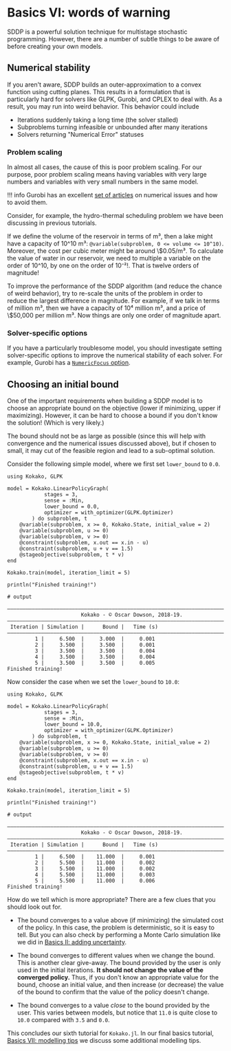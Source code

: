 # Basics VI: words of warning

SDDP is a powerful solution technique for multistage stochastic programming.
However, there are a number of subtle things to be aware of before creating
your own models.

## Numerical stability

If you aren't aware, SDDP builds an outer-approximation to a convex function
using cutting planes. This results in a formulation that is particularly hard
for solvers like GLPK, Gurobi, and CPLEX to deal with. As a result, you may run
into weird behavior. This behavior could include

 - Iterations suddenly taking a long time (the solver stalled)
 - Subproblems turning infeasible or unbounded after many iterations
 - Solvers returning "Numerical Error" statuses

### Problem scaling

In almost all cases, the cause of this is poor problem scaling. For our purpose,
poor problem scaling means having variables with very large numbers and
variables with very small numbers in the same model.

!!! info
    Gurobi has an excellent [set of articles](http://www.gurobi.com/documentation/8.1/refman/numerics_gurobi_guidelines.html)
    on numerical issues and how to avoid them.

Consider, for example, the hydro-thermal scheduling problem we have been
discussing in previous tutorials.

If we define the volume of the reservoir in terms of m³, then a lake might have
a capacity of 10^10 m³: `@variable(subproblem, 0 <= volume <= 10^10)`. Moreover,
the cost per cubic meter might be around \\\$0.05/m³. To calculate the  value of
water in our reservoir, we need to multiple a variable on the order of 10^10, by
one on the order of 10⁻²!. That is twelve orders of magnitude!

To improve the performance of the SDDP algorithm (and reduce the chance of weird
behavior), try to re-scale the units of the problem in order to reduce the
largest difference in magnitude. For example, if we talk in terms of million m³,
then we have a capacity of 10⁴ million m³, and a price of \\\$50,000 per million
m³. Now things are only one order of magnitude apart.

### Solver-specific options

If you have a particularly troublesome model, you should investigate setting
solver-specific options to improve the numerical stability of each solver. For
example, Gurobi has a [`NumericFocus` option](http://www.gurobi.com/documentation/8.1/refman/numericfocus.html#parameter:NumericFocus).

## Choosing an initial bound

One of the important requirements when building a SDDP model is to choose an
appropriate bound on the objective (lower if minimizing, upper if maximizing).
However, it can be hard to choose a bound if you don't know the solution! (Which
is very likely.)

The bound should not be as large as possible (since this will help with
convergence and the numerical issues discussed above), but if chosen to small,
it may cut of the feasible region and lead to a sub-optimal solution.

Consider the following simple model, where we first set `lower_bound` to `0.0`.
```jldoctest; filter=r"\|.+?\n"
using Kokako, GLPK

model = Kokako.LinearPolicyGraph(
            stages = 3,
            sense = :Min,
            lower_bound = 0.0,
            optimizer = with_optimizer(GLPK.Optimizer)
        ) do subproblem, t
    @variable(subproblem, x >= 0, Kokako.State, initial_value = 2)
    @variable(subproblem, u >= 0)
    @variable(subproblem, v >= 0)
    @constraint(subproblem, x.out == x.in - u)
    @constraint(subproblem, u + v == 1.5)
    @stageobjective(subproblem, t * v)
end

Kokako.train(model, iteration_limit = 5)

println("Finished training!")

# output

———————————————————————————————————————————————————————————————————————————————
                        Kokako - © Oscar Dowson, 2018-19.
———————————————————————————————————————————————————————————————————————————————
 Iteration | Simulation |      Bound |   Time (s)
———————————————————————————————————————————————————————————————————————————————
         1 |     6.500  |     3.000  |     0.001
         2 |     3.500  |     3.500  |     0.001
         3 |     3.500  |     3.500  |     0.004
         4 |     3.500  |     3.500  |     0.004
         5 |     3.500  |     3.500  |     0.005
Finished training!
```

Now consider the case when we set the `lower_bound` to `10.0`:

```jldoctest; filter=r"\|.+?\n"
using Kokako, GLPK

model = Kokako.LinearPolicyGraph(
            stages = 3,
            sense = :Min,
            lower_bound = 10.0,
            optimizer = with_optimizer(GLPK.Optimizer)
        ) do subproblem, t
    @variable(subproblem, x >= 0, Kokako.State, initial_value = 2)
    @variable(subproblem, u >= 0)
    @variable(subproblem, v >= 0)
    @constraint(subproblem, x.out == x.in - u)
    @constraint(subproblem, u + v == 1.5)
    @stageobjective(subproblem, t * v)
end

Kokako.train(model, iteration_limit = 5)

println("Finished training!")

# output

———————————————————————————————————————————————————————————————————————————————
                        Kokako - © Oscar Dowson, 2018-19.
———————————————————————————————————————————————————————————————————————————————
 Iteration | Simulation |      Bound |   Time (s)
———————————————————————————————————————————————————————————————————————————————
         1 |     6.500  |    11.000  |     0.001
         2 |     5.500  |    11.000  |     0.002
         3 |     5.500  |    11.000  |     0.002
         4 |     5.500  |    11.000  |     0.003
         5 |     5.500  |    11.000  |     0.006
Finished training!
```

How do we tell which is more appropriate? There are a few clues that you should
look out for.

- The bound converges to a value above (if minimizing) the simulated cost of the
  policy. In this case, the problem is deterministic, so it is easy to tell. But
  you can also check by performing a Monte Carlo simulation like we did in
  [Basics II: adding uncertainty](@ref).

- The bound converges to different values when we change the bound. This is
  another clear give-away. The bound provided by the user is only used in the
  initial iterations. __It should not change the value of the converged
  policy.__ Thus, if you don't know an appropriate value for the bound, choose
  an initial value, and then increase (or decrease) the value of the bound to
  confirm that the value of the policy doesn't change.

- The bound converges to a value _close_ to the bound provided by the user. This
  varies between models, but notice that `11.0` is quite close to `10.0`
  compared with `3.5` and `0.0`.

This concludes our sixth tutorial for `Kokako.jl`. In our final basics tutorial,
[Basics VII: modelling tips](@ref) we discuss some additional modelling tips.
